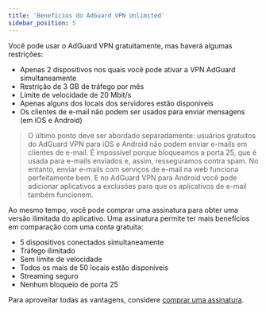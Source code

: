 ```yaml
---
title: 'Benefícios do AdGuard VPN Unlimited'
sidebar_position: 5
---
```

 
Você pode usar o AdGuard VPN gratuitamente, mas haverá algumas restrições:

* Apenas 2 dispositivos nos quais você pode ativar a VPN AdGuard simultaneamente
* Restrição de 3 GB de tráfego por mês
* Limite de velocidade de 20 Mbit/s
* Apenas alguns dos locais dos servidores estão disponíveis
* Os clientes de e-mail não podem ser usados para enviar mensagens (em iOS e Android)

> O último ponto deve ser abordado separadamente: usuários gratuitos do AdGuard VPN para iOS e Android não podem enviar e-mails em clientes de e-mail. É impossível porque bloqueamos a porta 25, que é usada para e-mails enviados e, assim, resseguramos contra spam. No entanto, enviar e-mails com serviços de e-mail na web funciona perfeitamente bem. E no AdGuard VPN para Android você pode adicionar aplicativos a exclusões para que os aplicativos de e-mail também funcionem.

Ao mesmo tempo, você pode comprar uma assinatura para obter uma versão ilimitada do aplicativo. Uma assinatura permite ter mais benefícios em comparação com uma conta gratuita:

* 5 dispositivos conectados simultaneamente
* Tráfego ilimitado
* Sem limite de velocidade
* Todos os mais de 50 locais estão disponíveis
* Streaming seguro
* Nenhum bloqueio de porta 25

Para aproveitar todas as vantagens, considere [comprar uma assinatura](subscription.md).